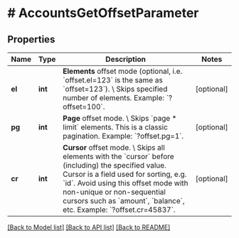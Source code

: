 # # AccountsGetOffsetParameter

## Properties

Name | Type | Description | Notes
------------ | ------------- | ------------- | -------------
**el** | **int** | **Elements** offset mode (optional, i.e. &#x60;offset.el&#x3D;123&#x60; is the same as &#x60;offset&#x3D;123&#x60;). \\ Skips specified number of elements.  Example: &#x60;?offset&#x3D;100&#x60;. | [optional]
**pg** | **int** | **Page** offset mode. \\ Skips &#x60;page * limit&#x60; elements. This is a classic pagination.  Example: &#x60;?offset.pg&#x3D;1&#x60;. | [optional]
**cr** | **int** | **Cursor** offset mode. \\ Skips all elements with the &#x60;cursor&#x60; before (including) the specified value. Cursor is a field used for sorting, e.g. &#x60;id&#x60;. Avoid using this offset mode with non-unique or non-sequential cursors such as &#x60;amount&#x60;, &#x60;balance&#x60;, etc.  Example: &#x60;?offset.cr&#x3D;45837&#x60;. | [optional]

[[Back to Model list]](../../README.md#models) [[Back to API list]](../../README.md#endpoints) [[Back to README]](../../README.md)
